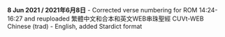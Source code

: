 <b>8 Jun 2021 /	2021年6月8日</b> - Corrected verse numbering for ROM 14:24-16:27 and reuploaded 繁體中文和合本和英文WEB串珠聖經 CUVt-WEB Chinese (trad) - English, added Stardict format

